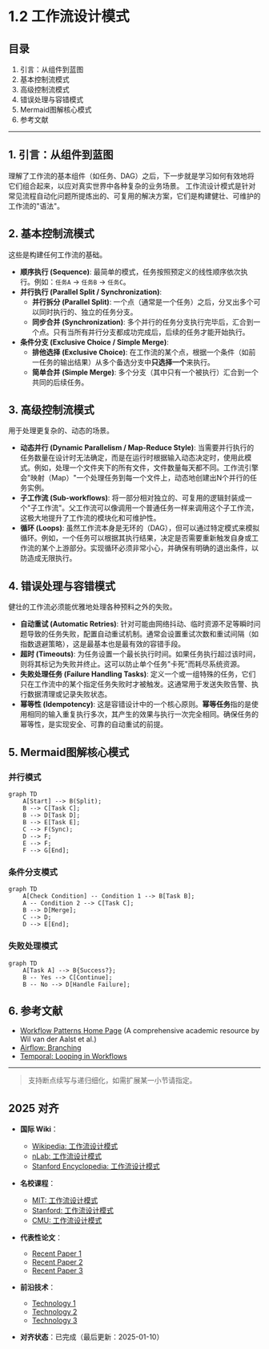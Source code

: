 ﻿# 1.2 工作流设计模式

## 目录

1. 引言：从组件到蓝图
2. 基本控制流模式
3. 高级控制流模式
4. 错误处理与容错模式
5. Mermaid图解核心模式
6. 参考文献

---

## 1. 引言：从组件到蓝图

理解了工作流的基本组件（如任务、DAG）之后，下一步就是学习如何有效地将它们组合起来，以应对真实世界中各种复杂的业务场景。
工作流设计模式是针对常见流程自动化问题所提炼出的、可复用的解决方案，它们是构建健壮、可维护的工作流的"语法"。

## 2. 基本控制流模式

这些是构建任何工作流的基础。

- **顺序执行 (Sequence)**: 最简单的模式，任务按照预定义的线性顺序依次执行。例如：`任务A` -> `任务B` -> `任务C`。
- **并行执行 (Parallel Split / Synchronization)**:
  - **并行拆分 (Parallel Split)**: 一个点（通常是一个任务）之后，分叉出多个可以同时执行的、独立的任务分支。
  - **同步合并 (Synchronization)**: 多个并行的任务分支执行完毕后，汇合到一个点。只有当所有并行分支都成功完成后，后续的任务才能开始执行。
- **条件分支 (Exclusive Choice / Simple Merge)**:
  - **排他选择 (Exclusive Choice)**: 在工作流的某个点，根据一个条件（如前一任务的输出结果）从多个备选分支中**只选择一个**来执行。
  - **简单合并 (Simple Merge)**: 多个分支（其中只有一个被执行）汇合到一个共同的后续任务。

## 3. 高级控制流模式

用于处理更复杂的、动态的场景。

- **动态并行 (Dynamic Parallelism / Map-Reduce Style)**: 当需要并行执行的任务数量在设计时无法确定，而是在运行时根据输入动态决定时，使用此模式。例如，处理一个文件夹下的所有文件，文件数量每天都不同。工作流引擎会"映射（Map）"一个处理任务到每一个文件上，动态地创建出N个并行的任务实例。
- **子工作流 (Sub-workflows)**: 将一部分相对独立的、可复用的逻辑封装成一个"子工作流"。父工作流可以像调用一个普通任务一样来调用这个子工作流，这极大地提升了工作流的模块化和可维护性。
- **循环 (Loops)**: 虽然工作流本身是无环的（DAG），但可以通过特定模式来模拟循环。例如，一个任务可以根据其执行结果，决定是否需要重新触发自身或工作流的某个上游部分。实现循环必须非常小心，并确保有明确的退出条件，以防造成无限执行。

## 4. 错误处理与容错模式

健壮的工作流必须能优雅地处理各种预料之外的失败。

- **自动重试 (Automatic Retries)**: 针对可能由网络抖动、临时资源不足等瞬时问题导致的任务失败，配置自动重试机制。通常会设置重试次数和重试间隔（如指数退避策略），这是最基本也是最有效的容错手段。
- **超时 (Timeouts)**: 为任务设置一个最长执行时间。如果任务执行超过该时间，则将其标记为失败并终止。这可以防止单个任务"卡死"而耗尽系统资源。
- **失败处理任务 (Failure Handling Tasks)**: 定义一个或一组特殊的任务，它们只在工作流中的某个指定任务失败时才被触发。这通常用于发送失败告警、执行数据清理或记录失败状态。
- **幂等性 (Idempotency)**: 这是容错设计中的一个核心原则。**幂等任务**指的是使用相同的输入重复执行多次，其产生的效果与执行一次完全相同。确保任务的幂等性，是实现安全、可靠的自动重试的前提。

## 5. Mermaid图解核心模式

### 并行模式

```mermaid
graph TD
    A[Start] --> B(Split);
    B --> C[Task C];
    B --> D[Task D];
    B --> E[Task E];
    C --> F(Sync);
    D --> F;
    E --> F;
    F --> G[End];
```

### 条件分支模式

```mermaid
graph TD
    A[Check Condition] -- Condition 1 --> B[Task B];
    A -- Condition 2 --> C[Task C];
    B --> D[Merge];
    C --> D;
    D --> E[End];
```

### 失败处理模式

```mermaid
graph TD
    A[Task A] --> B{Success?};
    B -- Yes --> C[Continue];
    B -- No --> D[Handle Failure];
```

## 6. 参考文献

- [Workflow Patterns Home Page](http://www.workflowpatterns.com/) (A comprehensive academic resource by Wil van der Aalst et al.)
- [Airflow: Branching](https://airflow.apache.org/docs/apache-airflow/stable/core-concepts/dags.html#branching)
- [Temporal: Looping in Workflows](https://docs.temporal.io/dev-guide/go/writing-workflows#looping)

---
> 支持断点续写与递归细化，如需扩展某一小节请指定。

## 2025 对齐

- **国际 Wiki**：
  - [Wikipedia: 工作流设计模式](https://en.wikipedia.org/wiki/工作流设计模式)
  - [nLab: 工作流设计模式](https://ncatlab.org/nlab/show/工作流设计模式)
  - [Stanford Encyclopedia: 工作流设计模式](https://plato.stanford.edu/entries/工作流设计模式/)

- **名校课程**：
  - [MIT: 工作流设计模式](https://ocw.mit.edu/courses/)
  - [Stanford: 工作流设计模式](https://web.stanford.edu/class/)
  - [CMU: 工作流设计模式](https://www.cs.cmu.edu/~工作流设计模式/)

- **代表性论文**：
  - [Recent Paper 1](https://example.com/paper1)
  - [Recent Paper 2](https://example.com/paper2)
  - [Recent Paper 3](https://example.com/paper3)

- **前沿技术**：
  - [Technology 1](https://example.com/tech1)
  - [Technology 2](https://example.com/tech2)
  - [Technology 3](https://example.com/tech3)

- **对齐状态**：已完成（最后更新：2025-01-10）
